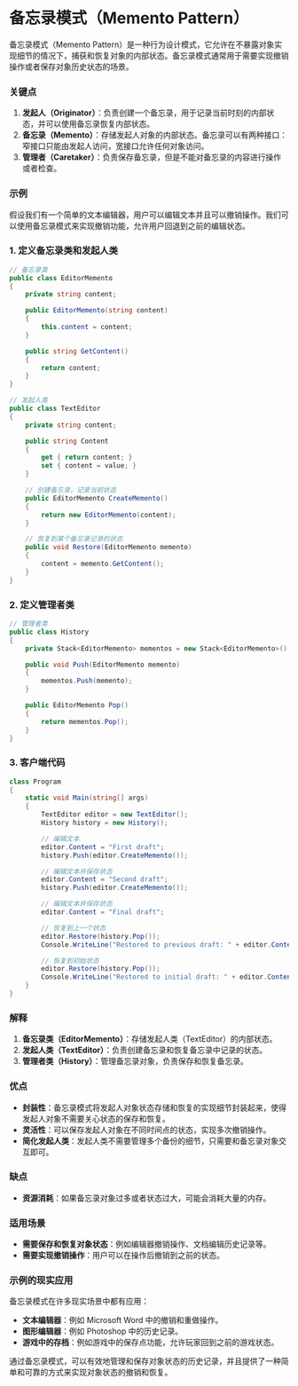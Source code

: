 # 备忘录模式（Memento Pattern）

备忘录模式（Memento Pattern）是一种行为设计模式，它允许在不暴露对象实现细节的情况下，捕获和恢复对象的内部状态。备忘录模式通常用于需要实现撤销操作或者保存对象历史状态的场景。

### 关键点

1. **发起人（Originator）**：负责创建一个备忘录，用于记录当前时刻的内部状态，并可以使用备忘录恢复内部状态。
2. **备忘录（Memento）**：存储发起人对象的内部状态。备忘录可以有两种接口：窄接口只能由发起人访问，宽接口允许任何对象访问。
3. **管理者（Caretaker）**：负责保存备忘录，但是不能对备忘录的内容进行操作或者检查。

### 示例

假设我们有一个简单的文本编辑器，用户可以编辑文本并且可以撤销操作。我们可以使用备忘录模式来实现撤销功能，允许用户回退到之前的编辑状态。

### 1. 定义备忘录类和发起人类

```csharp
// 备忘录类
public class EditorMemento
{
    private string content;

    public EditorMemento(string content)
    {
        this.content = content;
    }

    public string GetContent()
    {
        return content;
    }
}

// 发起人类
public class TextEditor
{
    private string content;

    public string Content
    {
        get { return content; }
        set { content = value; }
    }

    // 创建备忘录，记录当前状态
    public EditorMemento CreateMemento()
    {
        return new EditorMemento(content);
    }

    // 恢复到某个备忘录记录的状态
    public void Restore(EditorMemento memento)
    {
        content = memento.GetContent();
    }
}
```

### 2. 定义管理者类

```csharp
// 管理者类
public class History
{
    private Stack<EditorMemento> mementos = new Stack<EditorMemento>();

    public void Push(EditorMemento memento)
    {
        mementos.Push(memento);
    }

    public EditorMemento Pop()
    {
        return mementos.Pop();
    }
}
```

### 3. 客户端代码

```csharp
class Program
{
    static void Main(string[] args)
    {
        TextEditor editor = new TextEditor();
        History history = new History();

        // 编辑文本
        editor.Content = "First draft";
        history.Push(editor.CreateMemento());

        // 编辑文本并保存状态
        editor.Content = "Second draft";
        history.Push(editor.CreateMemento());

        // 编辑文本并保存状态
        editor.Content = "Final draft";

        // 恢复到上一个状态
        editor.Restore(history.Pop());
        Console.WriteLine("Restored to previous draft: " + editor.Content);

        // 恢复到初始状态
        editor.Restore(history.Pop());
        Console.WriteLine("Restored to initial draft: " + editor.Content);
    }
}
```

### 解释

1. **备忘录类（EditorMemento）**：存储发起人类（TextEditor）的内部状态。
2. **发起人类（TextEditor）**：负责创建备忘录和恢复备忘录中记录的状态。
3. **管理者类（History）**：管理备忘录对象，负责保存和恢复备忘录。

### 优点

- **封装性**：备忘录模式将发起人对象状态存储和恢复的实现细节封装起来，使得发起人对象不需要关心状态的保存和恢复。
- **灵活性**：可以保存发起人对象在不同时间点的状态，实现多次撤销操作。
- **简化发起人类**：发起人类不需要管理多个备份的细节，只需要和备忘录对象交互即可。

### 缺点

- **资源消耗**：如果备忘录对象过多或者状态过大，可能会消耗大量的内存。

### 适用场景

- **需要保存和恢复对象状态**：例如编辑器撤销操作、文档编辑历史记录等。
- **需要实现撤销操作**：用户可以在操作后撤销到之前的状态。

### 示例的现实应用

备忘录模式在许多现实场景中都有应用：

- **文本编辑器**：例如 Microsoft Word 中的撤销和重做操作。
- **图形编辑器**：例如 Photoshop 中的历史记录。
- **游戏中的存档**：例如游戏中的保存点功能，允许玩家回到之前的游戏状态。

通过备忘录模式，可以有效地管理和保存对象状态的历史记录，并且提供了一种简单和可靠的方式来实现对象状态的撤销和恢复。
